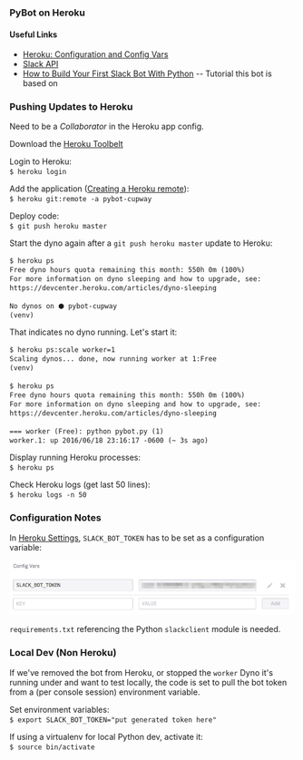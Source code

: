 ### PyBot on Heroku

#### Useful Links

* [Heroku: Configuration and Config Vars](https://devcenter.heroku.com/articles/config-vars#setting-up-config-vars-for-a-deployed-application)
* [Slack API](https://api.slack.com/)
* [How to Build Your First Slack Bot With Python](https://www.fullstackpython.com/blog/build-first-slack-bot-python.html) -- Tutorial this bot is based on

### Pushing Updates to Heroku

Need to be a *Collaborator* in the Heroku app config.

Download the [Heroku Toolbelt](https://toolbelt.heroku.com/)

Login to Heroku:  
`$ heroku login`

Add the application ([Creating a Heroku remote](https://devcenter.heroku.com/articles/git#creating-a-heroku-remote)):  
`$ heroku git:remote -a pybot-cupway`

Deploy code:  
`$ git push heroku master`

Start the dyno again after a `git push heroku master` update to Heroku:  

```
$ heroku ps
Free dyno hours quota remaining this month: 550h 0m (100%)
For more information on dyno sleeping and how to upgrade, see:
https://devcenter.heroku.com/articles/dyno-sleeping

No dynos on ⬢ pybot-cupway
(venv) 
```

That indicates no dyno running. Let's start it:


```
$ heroku ps:scale worker=1
Scaling dynos... done, now running worker at 1:Free
(venv) 

$ heroku ps
Free dyno hours quota remaining this month: 550h 0m (100%)
For more information on dyno sleeping and how to upgrade, see:
https://devcenter.heroku.com/articles/dyno-sleeping

=== worker (Free): python pybot.py (1)
worker.1: up 2016/06/18 23:16:17 -0600 (~ 3s ago)
```

Display running Heroku processes:  
`$ heroku ps`

Check Heroku logs (get last 50 lines):  
`$ heroku logs -n 50`

### Configuration Notes

In [Heroku Settings](https://dashboard.heroku.com/apps/pybot-cupway/settings), `SLACK_BOT_TOKEN` has to be set as a configuration variable:

![SLACK_BOT_TOKEN config](images/config_vars.jpg)

`requirements.txt` referencing the Python `slackclient` module is needed.


### Local Dev (Non Heroku)

If we've removed the bot from Heroku, or stopped the `worker` Dyno it's running under and want to test locally, the code is set to pull the bot token from a (per console session) environment variable. 

Set environment variables:  
`$ export SLACK_BOT_TOKEN="put generated token here"`


If using a virtualenv for local Python dev, activate it:  
`$ source bin/activate`


